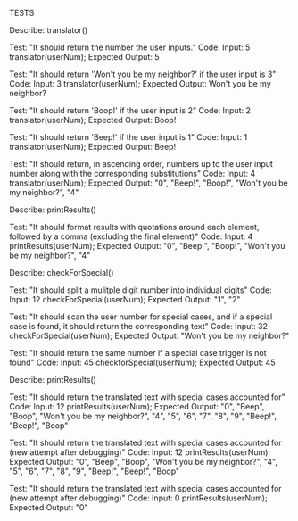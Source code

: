 TESTS

Describe: translator()

Test: "It should return the number the user inputs."
Code:
Input: 5
translator(userNum);
Expected Output: 5

Test: "It should return 'Won't you be my neighbor?' if the user input is 3"
Code:
Input: 3
translator(userNum);
Expected Output: Won't you be my neighbor?

Test: "It should return 'Boop!' if the user input is 2"
Code:
Input: 2
translator(userNum);
Expected Output: Boop!

Test: "It should return 'Beep!' if the user input is 1"
Code:
Input: 1
translator(userNum);
Expected Output: Beep!

Test: "It should return, in ascending order, numbers up to the user input number along with the corresponding substitutions"
Code:
Input: 4
translator(userNum);
Expected Output: "0", "Beep!", "Boop!", "Won't you be my neighbor?", "4"


Describe: printResults()

Test: "It should format results with quotations around each element, followed by a comma (excluding the final element)"
Code:
Input: 4
printResults(userNum);
Expected Output: "0", "Beep!", "Boop!", "Won't you be my neighbor?", "4"


Describe: checkForSpecial()

Test: "It should split a mulitple digit number into individual digits"
Code:
Input: 12
checkForSpecial(userNum);
Expected Output: "1", "2"

Test: "It should scan the user number for special cases, and if a special case is found, it should return the corresponding text"
Code:
Input: 32
checkForSpecial(userNum);
Expected Output: "Won't you be my neighbor?"

Test: "It should return the same number if a special case trigger is not found"
Code:
Input: 45
checkforSpecial(userNum);
Expected Output: 45


Describe: printResults()

Test: "It should return the translated text with special cases accounted for"
Code:
Input: 12
printResults(userNum);
Expected Output: "0", "Beep", "Boop", "Won't you be my neighbor?", "4", "5", "6", "7", "8", "9", "Beep!", "Beep!", "Boop" 

Test: "It should return the translated text with special cases accounted for (new attempt after debugging)"
Code:
Input: 12
printResults(userNum);
Expected Output: "0", "Beep", "Boop", "Won't you be my neighbor?", "4", "5", "6", "7", "8", "9", "Beep!", "Beep!", "Boop"

Test: "It should return the translated text with special cases accounted for (new attempt after debugging)"
Code:
Input: 0
printResults(userNum);
Expected Output: "0"